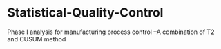 # Statistical-Quality-Control
Phase I analysis for manufacturing process control –A combination of T2 and CUSUM method
